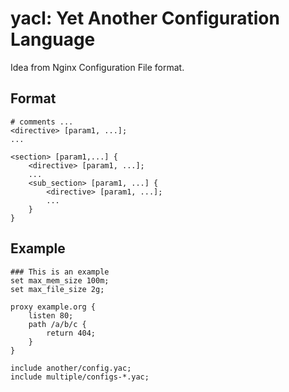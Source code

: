 # yacl: Yet Another Configuration Language

Idea from Nginx Configuration File format.

## Format


```
# comments ...
<directive> [param1, ...];
...

<section> [param1,...] {
	<directive> [param1, ...];
	...
	<sub_section> [param1, ...] {
		<directive> [param1, ...];
		...
	}
}
```


## Example

```
### This is an example
set max_mem_size 100m;
set max_file_size 2g;

proxy example.org {
    listen 80;
    path /a/b/c {
        return 404;
    }
}

include another/config.yac;
include multiple/configs-*.yac;
```